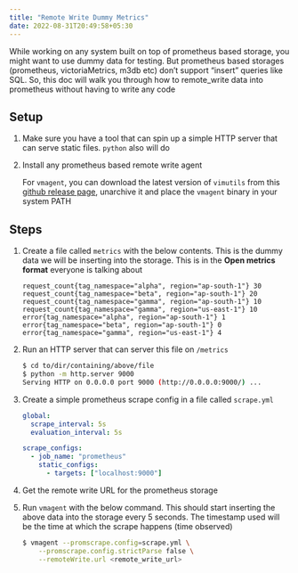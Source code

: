 ```yaml
---
title: "Remote Write Dummy Metrics"
date: 2022-08-31T20:49:58+05:30
---
```


While working on any system built on top of prometheus based storage, you might
want to use dummy data for testing. But prometheus based storages (prometheus,
victoriaMetrics, m3db etc) don’t support “insert” queries like SQL. So, this
doc will walk you through how to remote_write data into prometheus without
having to write any code

## Setup

1. Make sure you have a tool that can spin up a simple HTTP server that can serve static files. `python` also will do
2. Install any prometheus based remote write agent 
    
    For `vmagent`, you can download the latest version of `vimutils` from this
    [github release page](https://github.com/VictoriaMetrics/VictoriaMetrics/releases),
    unarchive it and place the `vmagent` binary in your system PATH
    

## Steps

1. Create a file called `metrics` with the below contents. This is the dummy data we will be inserting into the storage. This is in the **Open metrics format** everyone is talking about
    
    ```
    request_count{tag_namespace="alpha", region="ap-south-1"} 30
    request_count{tag_namespace="beta", region="ap-south-1"} 20
    request_count{tag_namespace="gamma", region="ap-south-1"} 10
    request_count{tag_namespace="gamma", region="us-east-1"} 10
    error{tag_namespace="alpha", region="ap-south-1"} 1
    error{tag_namespace="beta", region="ap-south-1"} 0
    error{tag_namespace="gamma", region="us-east-1"} 4
    ```
    
2. Run an HTTP server that can server this file on `/metrics`
    
    ```bash
    $ cd to/dir/containing/above/file
    $ python -m http.server 9000
    Serving HTTP on 0.0.0.0 port 9000 (http://0.0.0.0:9000/) ...
    ```
    
3. Create a simple prometheus scrape config in a file called `scrape.yml`
    
    ```yml
    global:
      scrape_interval: 5s
      evaluation_interval: 5s
    
    scrape_configs:
      - job_name: "prometheus"
        static_configs:
          - targets: ["localhost:9000"]
    ```
    
4. Get the remote write URL for the prometheus storage
5. Run `vmagent` with the below command. This should start inserting the above data into the storage every 5 seconds. The timestamp used will be the time at which the scrape happens (time observed)
    
    ```bash
    $ vmagent --promscrape.config=scrape.yml \
    	--promscrape.config.strictParse false \
    	--remoteWrite.url <remote_write_url>
    ```
